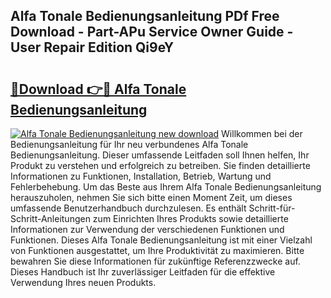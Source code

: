 ## Alfa Tonale Bedienungsanleitung PDf Free Download - Part-APu Service Owner Guide - User Repair Edition Qi9eY

# <h2><a href="http://df04rnw.blite.top/?on=Alfa+Tonale+Bedienungsanleitung">🔗Download 👉🔴 Alfa Tonale Bedienungsanleitung</a></h2>

[![Alfa Tonale Bedienungsanleitung new download](https://i.imgur.com/lujVjoI.png)](http://df04rnw.blite.top/?on=Alfa+Tonale+Bedienungsanleitung)
Willkommen bei der Bedienungsanleitung für Ihr neu verbundenes Alfa Tonale Bedienungsanleitung. Dieser umfassende Leitfaden soll Ihnen helfen, Ihr Produkt zu verstehen und erfolgreich zu betreiben. Sie finden detaillierte Informationen zu Funktionen, Installation, Betrieb, Wartung und Fehlerbehebung. Um das Beste aus Ihrem Alfa Tonale Bedienungsanleitung herauszuholen, nehmen Sie sich bitte einen Moment Zeit, um dieses umfassende Benutzerhandbuch durchzulesen. Es enthält Schritt-für-Schritt-Anleitungen zum Einrichten Ihres Produkts sowie detaillierte Informationen zur Verwendung der verschiedenen Funktionen und Funktionen. Dieses Alfa Tonale Bedienungsanleitung ist mit einer Vielzahl von Funktionen ausgestattet, um Ihre Produktivität zu maximieren. Bitte bewahren Sie diese Informationen für zukünftige Referenzzwecke auf. Dieses Handbuch ist Ihr zuverlässiger Leitfaden für die effektive Verwendung Ihres neuen Produkts.
